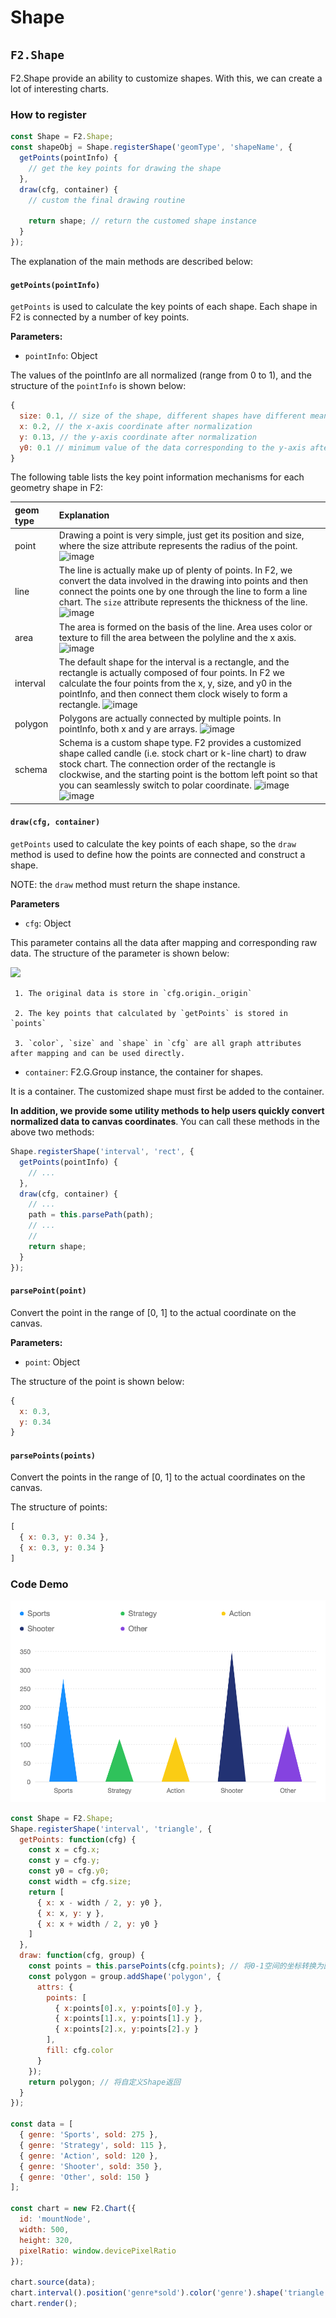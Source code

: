 # Shape

## `F2.Shape`

F2.Shape provide an ability to customize shapes. With this, we can create a lot of interesting charts.

### **How to register**

```javascript
const Shape = F2.Shape;
const shapeObj = Shape.registerShape('geomType', 'shapeName', { 
  getPoints(pointInfo) {
    // get the key points for drawing the shape
  },
  draw(cfg, container) {
    // custom the final drawing routine

    return shape; // return the customed shape instance
  }
});
```

The explanation of the main methods are described below:

#### `getPoints(pointInfo)`

`getPoints` is used to calculate the key points of each shape. Each shape in F2 is connected by a number of key points.

**Parameters:**

* `pointInfo`: Object

The values of the pointInfo are all normalized \(range from 0 to 1\), and the structure of the `pointInfo` is shown below:

```javascript
{
  size: 0.1, // size of the shape, different shapes have different meanings
  x: 0.2, // the x-axis coordinate after normalization
  y: 0.13, // the y-axis coordinate after normalization
  y0: 0.1 // minimum value of the data corresponding to the y-axis after normalization.
}
```

The following table lists the key point information mechanisms for each geometry shape in F2:

| geom type | Explanation |
| :--- | :--- |
| point | Drawing a point is very simple, just get its position and size, where the size attribute represents the radius of the point. ![image](https://zos.alipayobjects.com/skylark/940c75cf-8400-415a-9e2d-040ce46e6a03/attach/3378/269e0e2c77a555a5/image.png) |
| line | The line is actually make up of plenty of points. In F2, we convert the data involved in the drawing into points and then connect the points one by one through the line to form a line chart. The `size` attribute represents the thickness of the line. ![image](https://zos.alipayobjects.com/skylark/f9b84b83-1cc8-4b81-9319-f643ef0e280a/attach/3378/d49e02be2f48a136/image.png) |
| area | The area is formed on the basis of the line. Area uses color or texture to fill the area between the polyline and the x axis. ![image](https://zos.alipayobjects.com/skylark/dbcd60f3-7662-4ebd-8e0e-85d7d754d0c7/attach/3378/f67277978d5d8e3e/image.png) |
| interval | The default shape for the interval is a rectangle, and the rectangle is actually composed of four points. In F2 we calculate the four points from the x, y, size, and y0 in the pointInfo, and then connect them clock wisely to form a rectangle. ![image](https://zos.alipayobjects.com/skylark/f36a2e27-13e8-4d55-8c93-b698e15bcc1f/attach/3378/94a6515e2eb60265/image.png) |
| polygon | Polygons are actually connected by multiple points. In pointInfo, both x and y are arrays.  ![image](https://zos.alipayobjects.com/skylark/b4f6981c-ccd3-4237-97bd-dd88950758ea/attach/3378/ed2b5c05a1ff3581/image.png) |
| schema | Schema is a custom shape type. F2 provides a customized shape called candle \(i.e. stock chart or k-line chart\) to draw stock chart. The connection order of the rectangle is clockwise, and the starting point is the bottom left point so that you can seamlessly switch to polar coordinate. ![image](https://zos.alipayobjects.com/skylark/340c229d-be30-4f98-8a2a-8d55c8422645/attach/3378/1bfed6f3f5f90e13/image.png)![image](https://zos.alipayobjects.com/skylark/8afa13da-95d1-4282-a08b-f1c421b0d972/attach/3378/d82c45d3a526bd80/image.png) |

#### `draw(cfg, container)`

`getPoints` used to calculate the key points of each shape, so the `draw` method is used to define how the points are connected and construct a shape.

NOTE: the `draw` method must return the shape instance.

**Parameters**

* `cfg`: Object

This parameter contains all the data after mapping and corresponding raw data. The structure of the parameter is shown below:

![](https://gw.alipayobjects.com/zos/rmsportal/GIutZIjQWLrTeLxgQNMJ.png)

     1. The original data is store in `cfg.origin._origin`

     2. The key points that calculated by `getPoints` is stored in `points`

     3. `color`, `size` and `shape` in `cfg` are all graph attributes after mapping and can be used directly.

* `container`: F2.G.Group instance, the container for shapes.

It is a container. The customized shape must first be added to the container.

**In addition, we provide some utility methods to help users quickly convert normalized data to canvas coordinates**. You can call these methods in the above two methods:

```javascript
Shape.registerShape('interval', 'rect', {
  getPoints(pointInfo) {
    // ...
  },
  draw(cfg, container) {
    // ...
    path = this.parsePath(path);
    // ...
    // 
    return shape; 
  }
});
```

#### `parsePoint(point)`

Convert the point in the range of \[0, 1\] to the actual coordinate on the canvas.

**Parameters:**

* `point`: Object

The structure of the point is shown below:

```javascript
{
  x: 0.3,
  y: 0.34
}
```

#### `parsePoints(points)`

Convert the points in the range of \[0, 1\] to the actual coordinates on the canvas.

The structure of points:

```javascript
[
  { x: 0.3, y: 0.34 },
  { x: 0.3, y: 0.34 }
]
```

### Code Demo

![](../.gitbook/assets/image%20%288%29.png)

```javascript
const Shape = F2.Shape;
Shape.registerShape('interval', 'triangle', {
  getPoints: function(cfg) {
    const x = cfg.x;
    const y = cfg.y;
    const y0 = cfg.y0;
    const width = cfg.size;
    return [
      { x: x - width / 2, y: y0 },
      { x: x, y: y },
      { x: x + width / 2, y: y0 }
    ]
  },
  draw: function(cfg, group) {
    const points = this.parsePoints(cfg.points); // 将0-1空间的坐标转换为画布坐标
    const polygon = group.addShape('polygon', {
      attrs: {
        points: [
          { x:points[0].x, y:points[0].y },
          { x:points[1].x, y:points[1].y },
          { x:points[2].x, y:points[2].y }
        ],
        fill: cfg.color
      }
    });
    return polygon; // 将自定义Shape返回
  }
});

const data = [
  { genre: 'Sports', sold: 275 },
  { genre: 'Strategy', sold: 115 },
  { genre: 'Action', sold: 120 },
  { genre: 'Shooter', sold: 350 },
  { genre: 'Other', sold: 150 }
];

const chart = new F2.Chart({
  id: 'mountNode',
  width: 500,
  height: 320,
  pixelRatio: window.devicePixelRatio
});

chart.source(data);
chart.interval().position('genre*sold').color('genre').shape('triangle');
chart.render();
```

